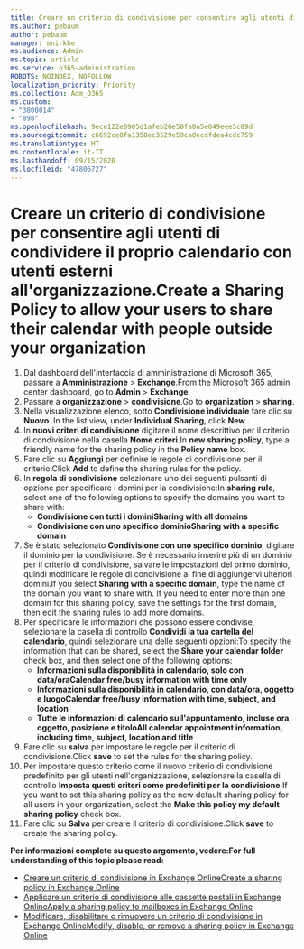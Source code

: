```yaml
---
title: Creare un criterio di condivisione per consentire agli utenti di condividere il proprio calendario con utenti esterni all'organizzazione.
ms.author: pebaum
author: pebaum
manager: mnirkhe
ms.audience: Admin
ms.topic: article
ms.service: o365-administration
ROBOTS: NOINDEX, NOFOLLOW
localization_priority: Priority
ms.collection: Adm_O365
ms.custom:
- "3800014"
- "898"
ms.openlocfilehash: 9ece122e0905d1afeb26e50fa0a5e049eee5c09d
ms.sourcegitcommit: c6692ce0fa1358ec3529e59ca0ecdfdea4cdc759
ms.translationtype: HT
ms.contentlocale: it-IT
ms.lasthandoff: 09/15/2020
ms.locfileid: "47806727"
---
```

# <a name="create-a-sharing-policy-to-allow-your-users-to-share-their-calendar-with-people-outside-your-organization"></a><span data-ttu-id="9dba8-102">Creare un criterio di condivisione per consentire agli utenti di condividere il proprio calendario con utenti esterni all'organizzazione.</span><span class="sxs-lookup"><span data-stu-id="9dba8-102">Create a Sharing Policy to allow your users to share their calendar with people outside your organization</span></span>

1. <span data-ttu-id="9dba8-103">Dal dashboard dell'interfaccia di amministrazione di Microsoft 365, passare a **Amministrazione** > **Exchange**.</span><span class="sxs-lookup"><span data-stu-id="9dba8-103">From the Microsoft 365 admin center dashboard, go to **Admin** > **Exchange**.</span></span>
2. <span data-ttu-id="9dba8-104">Passare a **organizzazione** > **condivisione**.</span><span class="sxs-lookup"><span data-stu-id="9dba8-104">Go to **organization** > **sharing**.</span></span>
3. <span data-ttu-id="9dba8-105">Nella visualizzazione elenco, sotto **Condivisione individuale** fare clic su **Nuovo** .</span><span class="sxs-lookup"><span data-stu-id="9dba8-105">In the list view, under **Individual Sharing**, click **New** .</span></span>
4. <span data-ttu-id="9dba8-106">In **nuovi criteri di condivisione** digitare il nome descrittivo per il criterio di condivisione nella casella **Nome criteri**.</span><span class="sxs-lookup"><span data-stu-id="9dba8-106">In **new sharing policy**, type a friendly name for the sharing policy in the **Policy name** box.</span></span>
5. <span data-ttu-id="9dba8-107">Fare clic su **Aggiungi** per definire le regole di condivisione per il criterio.</span><span class="sxs-lookup"><span data-stu-id="9dba8-107">Click **Add**  to define the sharing rules for the policy.</span></span>
6. <span data-ttu-id="9dba8-108">In **regola di condivisione** selezionare uno dei seguenti pulsanti di opzione per specificare i domini per la condivisione:</span><span class="sxs-lookup"><span data-stu-id="9dba8-108">In **sharing rule**, select one of the following options to specify the domains you want to share with:</span></span>
    - <span data-ttu-id="9dba8-109">**Condivisione con tutti i domini**</span><span class="sxs-lookup"><span data-stu-id="9dba8-109">**Sharing with all domains**</span></span>
    - <span data-ttu-id="9dba8-110">**Condivisione con uno specifico dominio**</span><span class="sxs-lookup"><span data-stu-id="9dba8-110">**Sharing with a specific domain**</span></span>
8. <span data-ttu-id="9dba8-p101">Se è stato selezionato **Condivisione con uno specifico dominio**, digitare il dominio per la condivisione. Se è necessario inserire più di un dominio per il criterio di condivisione, salvare le impostazioni del primo dominio, quindi modificare le regole di condivisione al fine di aggiungervi ulteriori domini.</span><span class="sxs-lookup"><span data-stu-id="9dba8-p101">If you select **Sharing with a specific domain**, type the name of the domain you want to share with. If you need to enter more than one domain for this sharing policy, save the settings for the first domain, then edit the sharing rules to add more domains.</span></span>
9. <span data-ttu-id="9dba8-113">Per specificare le informazioni che possono essere condivise, selezionare la casella di controllo **Condividi la tua cartella del calendario**, quindi selezionare una delle seguenti opzioni:</span><span class="sxs-lookup"><span data-stu-id="9dba8-113">To specify the information that can be shared, select the **Share your calendar folder** check box, and then select one of the following options:</span></span>
    - <span data-ttu-id="9dba8-114">**Informazioni sulla disponibilità in calendario, solo con data/ora**</span><span class="sxs-lookup"><span data-stu-id="9dba8-114">**Calendar free/busy information with time only**</span></span>
    - <span data-ttu-id="9dba8-115">**Informazioni sulla disponibilità in calendario, con data/ora, oggetto e luogo**</span><span class="sxs-lookup"><span data-stu-id="9dba8-115">**Calendar free/busy information with time, subject, and location**</span></span>
    - <span data-ttu-id="9dba8-116">**Tutte le informazioni di calendario sull'appuntamento, incluse ora, oggetto, posizione e titolo**</span><span class="sxs-lookup"><span data-stu-id="9dba8-116">**All calendar appointment information, including time, subject, location and title**</span></span>
11. <span data-ttu-id="9dba8-117">Fare clic su **salva** per impostare le regole per il criterio di condivisione.</span><span class="sxs-lookup"><span data-stu-id="9dba8-117">Click **save** to set the rules for the sharing policy.</span></span>
12. <span data-ttu-id="9dba8-118">Per impostare questo criterio come il nuovo criterio di condivisione predefinito per gli utenti nell'organizzazione, selezionare la casella di controllo **Imposta questi criteri come predefiniti per la condivisione**.</span><span class="sxs-lookup"><span data-stu-id="9dba8-118">If you want to set this sharing policy as the new default sharing policy for all users in your organization, select the **Make this policy my default sharing policy** check box.</span></span>
13. <span data-ttu-id="9dba8-119">Fare clic su **Salva** per creare il criterio di condivisione.</span><span class="sxs-lookup"><span data-stu-id="9dba8-119">Click **save** to create the sharing policy.</span></span>  

<span data-ttu-id="9dba8-120">**Per informazioni complete su questo argomento, vedere:**</span><span class="sxs-lookup"><span data-stu-id="9dba8-120">**For full understanding of this topic please read:**</span></span>

- [<span data-ttu-id="9dba8-121">Creare un criterio di condivisione in Exchange Online</span><span class="sxs-lookup"><span data-stu-id="9dba8-121">Create a sharing policy in Exchange Online</span></span>](https://docs.microsoft.com/exchange/sharing/sharing-policies/create-a-sharing-policy)
- [<span data-ttu-id="9dba8-122">Applicare un criterio di condivisione alle cassette postali in Exchange Online</span><span class="sxs-lookup"><span data-stu-id="9dba8-122">Apply a sharing policy to mailboxes in Exchange Online</span></span>](https://docs.microsoft.com/exchange/sharing/sharing-policies/apply-a-sharing-policy)
- [<span data-ttu-id="9dba8-123">Modificare, disabilitare o rimuovere un criterio di condivisione in Exchange Online</span><span class="sxs-lookup"><span data-stu-id="9dba8-123">Modify, disable, or remove a sharing policy in Exchange Online</span></span>](https://docs.microsoft.com/exchange/sharing/sharing-policies/modify-a-sharing-policy)